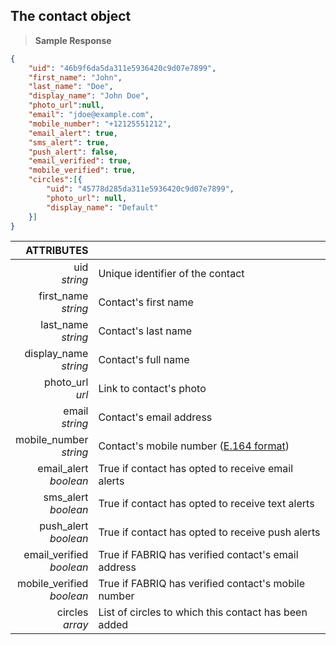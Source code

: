 ## The contact object

> **Sample Response**

```json
{
    "uid": "46b9f6da5da311e5936420c9d07e7899",
    "first_name": "John",
    "last_name": "Doe",
    "display_name": "John Doe",
    "photo_url":null,
    "email": "jdoe@example.com",
    "mobile_number": "+12125551212",
    "email_alert": true,
    "sms_alert": true,
    "push_alert": false,
    "email_verified": true,
    "mobile_verified": true,
    "circles":[{
        "uid": "45778d285da311e5936420c9d07e7899",
        "photo_url": null,
        "display_name": "Default"
    }]
}
```

ATTRIBUTES||
---------:        | -----------
uid <br>*string*   | Unique identifier of the contact
first_name <br>*string*  | Contact's first name
last_name <br>*string*  | Contact's last name
display_name <br>*string*  | Contact's full name
photo_url <br>*url*  | Link to contact's photo
email <br>*string*  | Contact's email address
mobile_number <br>*string*  | Contact's mobile number  ([E.164 format](https://en.wikipedia.org/wiki/E.164))
email_alert <br>*boolean*  | True if contact has opted to receive email alerts
sms_alert <br>*boolean*  | True if contact has opted to receive text alerts
push_alert <br>*boolean*  | True if contact has opted to receive push alerts
email_verified <br>*boolean*  | True if FABRIQ has verified contact's email address
mobile_verified <br>*boolean*  | True if FABRIQ has verified contact's mobile number
circles <br>*array*  | List of circles to which this contact has been added
